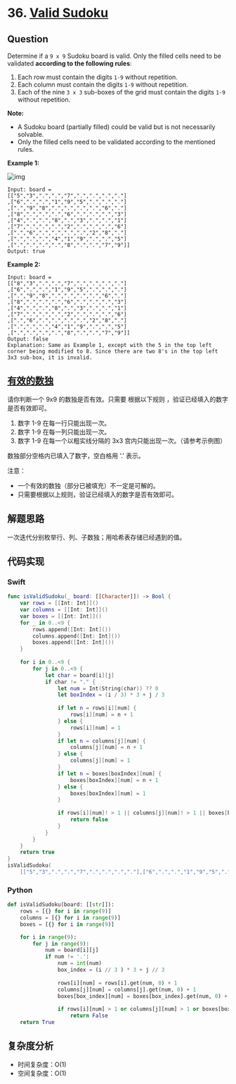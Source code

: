 # 36. [Valid Sudoku](https://leetcode.com/problems/valid-sudoku)

## Question

Determine if a `9 x 9` Sudoku board is valid. Only the filled cells need to be validated **according to the following rules**:

1. Each row must contain the digits `1-9` without repetition.
2. Each column must contain the digits `1-9` without repetition.
3. Each of the nine `3 x 3` sub-boxes of the grid must contain the digits `1-9` without repetition.

**Note:**

- A Sudoku board (partially filled) could be valid but is not necessarily solvable.
- Only the filled cells need to be validated according to the mentioned rules.

**Example 1:**

![img](https://assets.leetcode-cn.com/aliyun-lc-upload/uploads/2021/04/12/250px-sudoku-by-l2g-20050714svg.png)

```
Input: board = 
[["5","3",".",".","7",".",".",".","."]
,["6",".",".","1","9","5",".",".","."]
,[".","9","8",".",".",".",".","6","."]
,["8",".",".",".","6",".",".",".","3"]
,["4",".",".","8",".","3",".",".","1"]
,["7",".",".",".","2",".",".",".","6"]
,[".","6",".",".",".",".","2","8","."]
,[".",".",".","4","1","9",".",".","5"]
,[".",".",".",".","8",".",".","7","9"]]
Output: true
```

**Example 2:**

```
Input: board = 
[["8","3",".",".","7",".",".",".","."]
,["6",".",".","1","9","5",".",".","."]
,[".","9","8",".",".",".",".","6","."]
,["8",".",".",".","6",".",".",".","3"]
,["4",".",".","8",".","3",".",".","1"]
,["7",".",".",".","2",".",".",".","6"]
,[".","6",".",".",".",".","2","8","."]
,[".",".",".","4","1","9",".",".","5"]
,[".",".",".",".","8",".",".","7","9"]]
Output: false
Explanation: Same as Example 1, except with the 5 in the top left corner being modified to 8. Since there are two 8's in the top left 3x3 sub-box, it is invalid.
```

## [有效的数独](https://leetcode-cn.com/problems/valid-sudoku)

请你判断一个 9x9 的数独是否有效。只需要 根据以下规则 ，验证已经填入的数字是否有效即可。

1. 数字 1-9 在每一行只能出现一次。
2. 数字 1-9 在每一列只能出现一次。
3. 数字 1-9 在每一个以粗实线分隔的 3x3 宫内只能出现一次。（请参考示例图）

数独部分空格内已填入了数字，空白格用 '.' 表示。

注意：

- 一个有效的数独（部分已被填充）不一定是可解的。
- 只需要根据以上规则，验证已经填入的数字是否有效即可。

## 解题思路

一次迭代分别枚举行、列、子数独；用哈希表存储已经遇到的值。

## 代码实现

### Swift

```swift
func isValidSudoku(_ board: [[Character]]) -> Bool {
    var rows = [[Int: Int]]()
    var columns = [[Int: Int]]()
    var boxes = [[Int: Int]]()
    for _ in 0..<9 {
        rows.append([Int: Int]())
        columns.append([Int: Int]())
        boxes.append([Int: Int]())
    }
    
    for i in 0..<9 {
        for j in 0..<9 {
            let char = board[i][j]
            if char != "." {
                let num = Int(String(char)) ?? 0
                let boxIndex = (i / 3) * 3 + j / 3
                
                if let n = rows[i][num] {
                    rows[i][num] = n + 1
                } else {
                    rows[i][num] = 1
                }
                if let n = columns[j][num] {
                    columns[j][num] = n + 1
                } else {
                    columns[j][num] = 1
                }
                if let n = boxes[boxIndex][num] {
                    boxes[boxIndex][num] = n + 1
                } else {
                    boxes[boxIndex][num] = 1
                }
                
                if rows[i][num]! > 1 || columns[j][num]! > 1 || boxes[boxIndex][num]! > 1 {
                    return false
                }
            }
        }
    }
    return true
}
isValidSudoku(
    [["5","3",".",".","7",".",".",".","."],["6",".",".","1","9","5",".",".","."],[".","9","8",".",".",".",".","6","."],["8",".",".",".","6",".",".",".","3"],["4",".",".","8",".","3",".",".","1"],["7",".",".",".","2",".",".",".","6"],[".","6",".",".",".",".","2","8","."],[".",".",".","4","1","9",".",".","5"],[".",".",".",".","8",".",".","7","9"]])
```

### Python

```python
def isValidSudoku(board: [[str]]):
    rows = [{} for i in range(9)]
    columns = [{} for i in range(9)]
    boxes = [{} for i in range(9)]

    for i in range(9):
        for j in range(9):
            num = board[i][j]
            if num != '.':
                num = int(num)
                box_index = (i // 3 ) * 3 + j // 3
                
                rows[i][num] = rows[i].get(num, 0) + 1
                columns[j][num] = columns[j].get(num, 0) + 1
                boxes[box_index][num] = boxes[box_index].get(num, 0) + 1
                
                if rows[i][num] > 1 or columns[j][num] > 1 or boxes[box_index][num] > 1:
                    return False         
    return True
```

## 复杂度分析

- 时间复杂度：O(1)
- 空间复杂度：O(1)